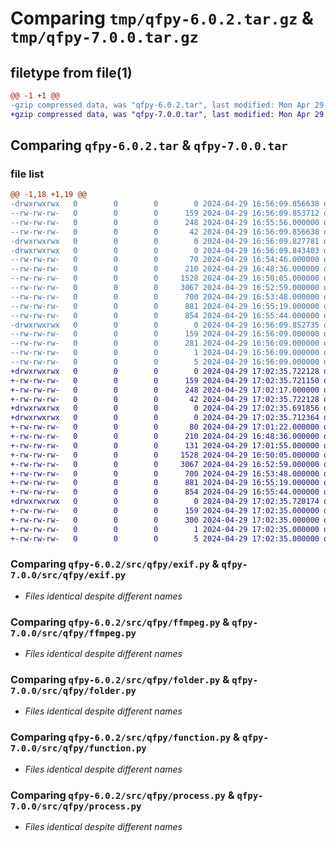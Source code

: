# Comparing `tmp/qfpy-6.0.2.tar.gz` & `tmp/qfpy-7.0.0.tar.gz`

## filetype from file(1)

```diff
@@ -1 +1 @@
-gzip compressed data, was "qfpy-6.0.2.tar", last modified: Mon Apr 29 16:56:09 2024, max compression
+gzip compressed data, was "qfpy-7.0.0.tar", last modified: Mon Apr 29 17:02:35 2024, max compression
```

## Comparing `qfpy-6.0.2.tar` & `qfpy-7.0.0.tar`

### file list

```diff
@@ -1,18 +1,19 @@
-drwxrwxrwx   0        0        0        0 2024-04-29 16:56:09.856638 qfpy-6.0.2/
--rw-rw-rw-   0        0        0      159 2024-04-29 16:56:09.853712 qfpy-6.0.2/PKG-INFO
--rw-rw-rw-   0        0        0      248 2024-04-29 16:55:56.000000 qfpy-6.0.2/pyproject.toml
--rw-rw-rw-   0        0        0       42 2024-04-29 16:56:09.856638 qfpy-6.0.2/setup.cfg
-drwxrwxrwx   0        0        0        0 2024-04-29 16:56:09.827781 qfpy-6.0.2/src/
-drwxrwxrwx   0        0        0        0 2024-04-29 16:56:09.843403 qfpy-6.0.2/src/qfpy/
--rw-rw-rw-   0        0        0       70 2024-04-29 16:54:46.000000 qfpy-6.0.2/src/qfpy/__init__.py
--rw-rw-rw-   0        0        0      210 2024-04-29 16:48:36.000000 qfpy-6.0.2/src/qfpy/character.py
--rw-rw-rw-   0        0        0     1528 2024-04-29 16:50:05.000000 qfpy-6.0.2/src/qfpy/exif.py
--rw-rw-rw-   0        0        0     3067 2024-04-29 16:52:59.000000 qfpy-6.0.2/src/qfpy/ffmpeg.py
--rw-rw-rw-   0        0        0      700 2024-04-29 16:53:48.000000 qfpy-6.0.2/src/qfpy/folder.py
--rw-rw-rw-   0        0        0      881 2024-04-29 16:55:19.000000 qfpy-6.0.2/src/qfpy/function.py
--rw-rw-rw-   0        0        0      854 2024-04-29 16:55:44.000000 qfpy-6.0.2/src/qfpy/process.py
-drwxrwxrwx   0        0        0        0 2024-04-29 16:56:09.852735 qfpy-6.0.2/src/qfpy.egg-info/
--rw-rw-rw-   0        0        0      159 2024-04-29 16:56:09.000000 qfpy-6.0.2/src/qfpy.egg-info/PKG-INFO
--rw-rw-rw-   0        0        0      281 2024-04-29 16:56:09.000000 qfpy-6.0.2/src/qfpy.egg-info/SOURCES.txt
--rw-rw-rw-   0        0        0        1 2024-04-29 16:56:09.000000 qfpy-6.0.2/src/qfpy.egg-info/dependency_links.txt
--rw-rw-rw-   0        0        0        5 2024-04-29 16:56:09.000000 qfpy-6.0.2/src/qfpy.egg-info/top_level.txt
+drwxrwxrwx   0        0        0        0 2024-04-29 17:02:35.722128 qfpy-7.0.0/
+-rw-rw-rw-   0        0        0      159 2024-04-29 17:02:35.721150 qfpy-7.0.0/PKG-INFO
+-rw-rw-rw-   0        0        0      248 2024-04-29 17:02:17.000000 qfpy-7.0.0/pyproject.toml
+-rw-rw-rw-   0        0        0       42 2024-04-29 17:02:35.722128 qfpy-7.0.0/setup.cfg
+drwxrwxrwx   0        0        0        0 2024-04-29 17:02:35.691856 qfpy-7.0.0/src/
+drwxrwxrwx   0        0        0        0 2024-04-29 17:02:35.712364 qfpy-7.0.0/src/qfpy/
+-rw-rw-rw-   0        0        0       80 2024-04-29 17:01:22.000000 qfpy-7.0.0/src/qfpy/__init__.py
+-rw-rw-rw-   0        0        0      210 2024-04-29 16:48:36.000000 qfpy-7.0.0/src/qfpy/character.py
+-rw-rw-rw-   0        0        0      131 2024-04-29 17:01:55.000000 qfpy-7.0.0/src/qfpy/crypto.py
+-rw-rw-rw-   0        0        0     1528 2024-04-29 16:50:05.000000 qfpy-7.0.0/src/qfpy/exif.py
+-rw-rw-rw-   0        0        0     3067 2024-04-29 16:52:59.000000 qfpy-7.0.0/src/qfpy/ffmpeg.py
+-rw-rw-rw-   0        0        0      700 2024-04-29 16:53:48.000000 qfpy-7.0.0/src/qfpy/folder.py
+-rw-rw-rw-   0        0        0      881 2024-04-29 16:55:19.000000 qfpy-7.0.0/src/qfpy/function.py
+-rw-rw-rw-   0        0        0      854 2024-04-29 16:55:44.000000 qfpy-7.0.0/src/qfpy/process.py
+drwxrwxrwx   0        0        0        0 2024-04-29 17:02:35.720174 qfpy-7.0.0/src/qfpy.egg-info/
+-rw-rw-rw-   0        0        0      159 2024-04-29 17:02:35.000000 qfpy-7.0.0/src/qfpy.egg-info/PKG-INFO
+-rw-rw-rw-   0        0        0      300 2024-04-29 17:02:35.000000 qfpy-7.0.0/src/qfpy.egg-info/SOURCES.txt
+-rw-rw-rw-   0        0        0        1 2024-04-29 17:02:35.000000 qfpy-7.0.0/src/qfpy.egg-info/dependency_links.txt
+-rw-rw-rw-   0        0        0        5 2024-04-29 17:02:35.000000 qfpy-7.0.0/src/qfpy.egg-info/top_level.txt
```

### Comparing `qfpy-6.0.2/src/qfpy/exif.py` & `qfpy-7.0.0/src/qfpy/exif.py`

 * *Files identical despite different names*

### Comparing `qfpy-6.0.2/src/qfpy/ffmpeg.py` & `qfpy-7.0.0/src/qfpy/ffmpeg.py`

 * *Files identical despite different names*

### Comparing `qfpy-6.0.2/src/qfpy/folder.py` & `qfpy-7.0.0/src/qfpy/folder.py`

 * *Files identical despite different names*

### Comparing `qfpy-6.0.2/src/qfpy/function.py` & `qfpy-7.0.0/src/qfpy/function.py`

 * *Files identical despite different names*

### Comparing `qfpy-6.0.2/src/qfpy/process.py` & `qfpy-7.0.0/src/qfpy/process.py`

 * *Files identical despite different names*

